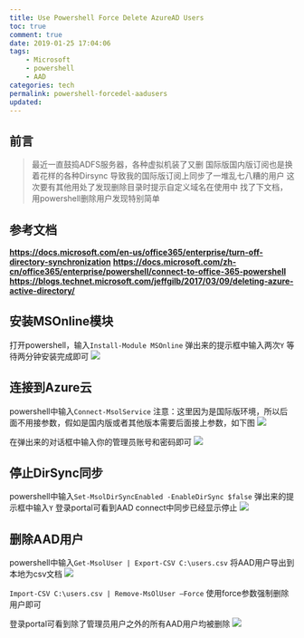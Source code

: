 ```yaml
---
title: Use Powershell Force Delete AzureAD Users
toc: true
comment: true
date: 2019-01-25 17:04:06
tags:
	- Microsoft
	- powershell
	- AAD
categories: tech
permalink: powershell-forcedel-aadusers
updated:
---
```

前言
----
>最近一直鼓捣ADFS服务器，各种虚拟机装了又删
>国际版国内版订阅也是换着花样的各种Dirsync
>导致我的国际版订阅上同步了一堆乱七八糟的用户
>这次要有其他用处了发现删除目录时提示自定义域名在使用中
>找了下文档，用powershell删除用户发现特别简单
<!-- more -->

参考文档
----
**https://docs.microsoft.com/en-us/office365/enterprise/turn-off-directory-synchronization**
**https://docs.microsoft.com/zh-cn/office365/enterprise/powershell/connect-to-office-365-powershell**
**https://blogs.technet.microsoft.com/jeffgilb/2017/03/09/deleting-azure-active-directory/**

安装MSOnline模块
----
打开powershell，输入`Install-Module MSOnline`
弹出来的提示框中输入两次`Y`
等待两分钟安装完成即可
![](https://blog2019.pek3b.qingstor.com/powershelldelaaduser/Snipaste_2019-01-25_17-15-11.png)

连接到Azure云
----
powershell中输入`Connect-MsolService`
注意：这里因为是国际版环境，所以后面不用接参数，假如是国内版或者其他版本需要后面接上参数，如下图
![](https://blog2019.pek3b.qingstor.com/powershelldelaaduser/Snipaste_2019-01-25_17-02-51.png)

在弹出来的对话框中输入你的管理员账号和密码即可
![](https://blog2019.pek3b.qingstor.com/powershelldelaaduser/Snipaste_2019-01-25_17-06-29.png)

停止DirSync同步
----
powershell中输入`Set-MsolDirSyncEnabled -EnableDirSync $false`
弹出来的提示框中输入`Y`
登录portal可看到AAD connect中同步已经显示停止
![](https://blog2019.pek3b.qingstor.com/powershelldelaaduser/Snipaste_2019-01-25_17-34-14.png)

删除AAD用户
----
powershell中输入`Get-MsolUser | Export-CSV C:\users.csv`
将AAD用户导出到本地为csv文档
![](https://blog2019.pek3b.qingstor.com/powershelldelaaduser/Snipaste_2019-01-25_17-21-47.png)

`Import-CSV C:\users.csv | Remove-MsOlUser –Force`
使用force参数强制删除用户即可

登录portal可看到除了管理员用户之外的所有AAD用户均被删除
![](https://blog2019.pek3b.qingstor.com/powershelldelaaduser/Snipaste_2019-01-25_17-22-30.png)
